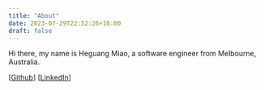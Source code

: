 ```yaml
---
title: "About"
date: 2023-07-29T22:52:26+10:00
draft: false
---
```


Hi there, my name is Heguang Miao, a software engineer from Melbourne, Australia.

[[Github](https://github.com/hikui)] [[LinkedIn](https://www.linkedin.com/in/henrymiao)]